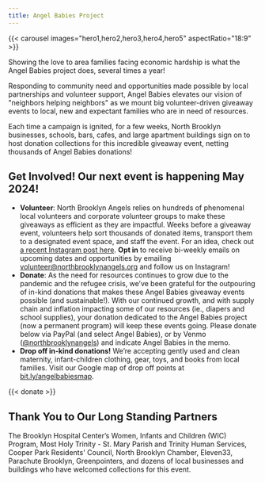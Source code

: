 ```yaml
---
title: Angel Babies Project
---
```


{{< carousel images="hero1,hero2,hero3,hero4,hero5" aspectRatio="18:9" >}}

Showing the love to area families facing economic hardship is what the Angel Babies project does, several times a year! 

Responding to community need and opportunities made possible by local partnerships and volunteer support, Angel Babies elevates our vision of "neighbors helping neighbors" as we mount big volunteer-driven giveaway events to local, new and expectant families who are in need of resources.  

Each time a campaign is ignited, for a few weeks, North Brooklyn businesses, schools, bars, cafes, and large apartment buildings sign on to host donation collections for this incredible giveaway event, netting thousands of Angel Babies donations! 

## Get Involved! Our next event is happening May 2024!

* **Volunteer**: North Brooklyn Angels relies on hundreds of phenomenal local volunteers and corporate volunteer groups to make these giveaways as efficient as they are impactful. Weeks before a giveaway event, volunteers help sort thousands of donated items, transport them to a designated event space, and staff the event. For an idea, check out [a recent Instagram post here](https://www.instagram.com/p/Crbnt8KPmnQ/?img_index=1). **Opt in** to receive bi-weekly emails on upcoming dates and opportunities by emailing volunteer@northbrooklynangels.org and follow us on Instagram!
* **Donate**: As the need for resources continues to grow due to the pandemic and the refugee crisis, we’ve been grateful for the outpouring of in-kind donations that makes these Angel Babies giveaway events possible (and sustainable!). With our continued growth, and with supply chain and inflation impacting some of our resources (ie., diapers and school supplies), your donation dedicated to the Angel Babies project (now a permanent program) will keep these events going. Please donate below via PayPal (and select Angel Babies), or by Venmo ([@northbrooklynangels](https://venmo.com/northbrooklynangels)) and indicate Angel Babies in the memo.
* **Drop off in-kind donations!** We’re accepting gently used and clean maternity, infant-children clothing, gear, toys, and books from local families. Visit our Google map of drop off points at [bit.ly/angelbabiesmap](https://bit.ly/angelbabiesmap).

{{< donate >}}

## Thank You to Our Long Standing Partners

The Brooklyn Hospital Center’s Women, Infants and Children (WIC) Program, Most Holy Trinity - St. Mary Parish and Trinity Human Services, Cooper Park Residents' Council, North Brooklyn Chamber, Eleven33, Parachute Brooklyn, Greenpointers, and dozens of local businesses and buildings who have welcomed collections for this event.

